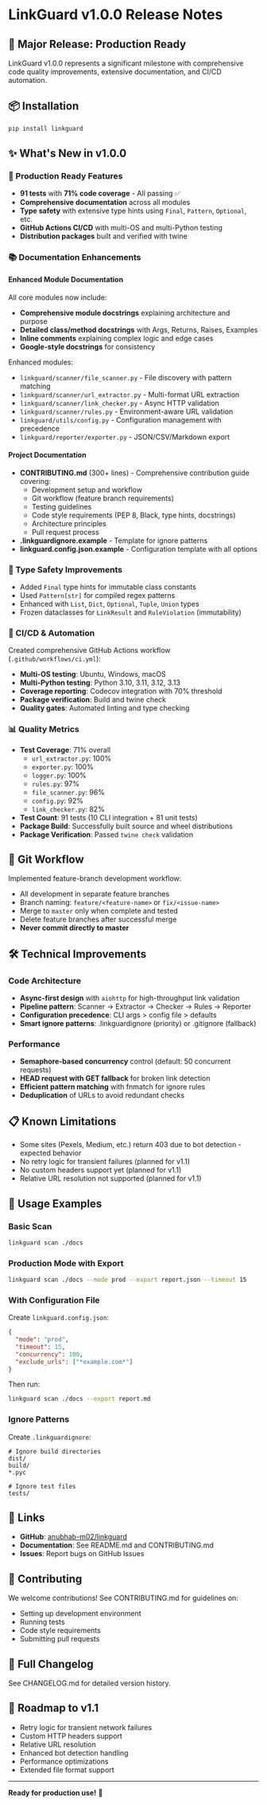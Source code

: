 # LinkGuard v1.0.0 Release Notes

## 🎉 Major Release: Production Ready

LinkGuard v1.0.0 represents a significant milestone with comprehensive code quality improvements, extensive documentation, and CI/CD automation.

## 📦 Installation

```bash
pip install linkguard
```

## ✨ What's New in v1.0.0

### 🎯 Production Ready Features
- **91 tests** with **71% code coverage** - All passing ✅
- **Comprehensive documentation** across all modules
- **Type safety** with extensive type hints using `Final`, `Pattern`, `Optional`, etc.
- **GitHub Actions CI/CD** with multi-OS and multi-Python testing
- **Distribution packages** built and verified with twine

### 📚 Documentation Enhancements

#### Enhanced Module Documentation
All core modules now include:
- **Comprehensive module docstrings** explaining architecture and purpose
- **Detailed class/method docstrings** with Args, Returns, Raises, Examples
- **Inline comments** explaining complex logic and edge cases
- **Google-style docstrings** for consistency

Enhanced modules:
- `linkguard/scanner/file_scanner.py` - File discovery with pattern matching
- `linkguard/scanner/url_extractor.py` - Multi-format URL extraction
- `linkguard/scanner/link_checker.py` - Async HTTP validation
- `linkguard/scanner/rules.py` - Environment-aware URL validation
- `linkguard/utils/config.py` - Configuration management with precedence
- `linkguard/reporter/exporter.py` - JSON/CSV/Markdown export

#### Project Documentation
- **CONTRIBUTING.md** (300+ lines) - Comprehensive contribution guide covering:
  - Development setup and workflow
  - Git workflow (feature branch requirements)
  - Testing guidelines
  - Code style requirements (PEP 8, Black, type hints, docstrings)
  - Architecture principles
  - Pull request process
- **.linkguardignore.example** - Template for ignore patterns
- **linkguard.config.json.example** - Configuration template with all options

### 🔧 Type Safety Improvements
- Added `Final` type hints for immutable class constants
- Used `Pattern[str]` for compiled regex patterns
- Enhanced with `List`, `Dict`, `Optional`, `Tuple`, `Union` types
- Frozen dataclasses for `LinkResult` and `RuleViolation` (immutability)

### 🚀 CI/CD & Automation
Created comprehensive GitHub Actions workflow (`.github/workflows/ci.yml`):
- **Multi-OS testing**: Ubuntu, Windows, macOS
- **Multi-Python testing**: Python 3.10, 3.11, 3.12, 3.13
- **Coverage reporting**: Codecov integration with 70% threshold
- **Package verification**: Build and twine check
- **Quality gates**: Automated linting and type checking

### 📊 Quality Metrics
- **Test Coverage**: 71% overall
  - `url_extractor.py`: 100%
  - `exporter.py`: 100%
  - `logger.py`: 100%
  - `rules.py`: 97%
  - `file_scanner.py`: 96%
  - `config.py`: 92%
  - `link_checker.py`: 82%
- **Test Count**: 91 tests (10 CLI integration + 81 unit tests)
- **Package Build**: Successfully built source and wheel distributions
- **Package Verification**: Passed `twine check` validation

## 🔄 Git Workflow
Implemented feature-branch development workflow:
- All development in separate feature branches
- Branch naming: `feature/<feature-name>` or `fix/<issue-name>`
- Merge to `master` only when complete and tested
- Delete feature branches after successful merge
- **Never commit directly to master**

## 🛠️ Technical Improvements

### Code Architecture
- **Async-first design** with `aiohttp` for high-throughput link validation
- **Pipeline pattern**: Scanner → Extractor → Checker → Rules → Reporter
- **Configuration precedence**: CLI args > config file > defaults
- **Smart ignore patterns**: .linkguardignore (priority) or .gitignore (fallback)

### Performance
- **Semaphore-based concurrency** control (default: 50 concurrent requests)
- **HEAD request with GET fallback** for broken link detection
- **Efficient pattern matching** with fnmatch for ignore rules
- **Deduplication** of URLs to avoid redundant checks

## 📋 Known Limitations
- Some sites (Pexels, Medium, etc.) return 403 due to bot detection - expected behavior
- No retry logic for transient failures (planned for v1.1)
- No custom headers support yet (planned for v1.1)
- Relative URL resolution not supported (planned for v1.1)

## 🎯 Usage Examples

### Basic Scan
```bash
linkguard scan ./docs
```

### Production Mode with Export
```bash
linkguard scan ./docs --mode prod --export report.json --timeout 15
```

### With Configuration File
Create `linkguard.config.json`:
```json
{
  "mode": "prod",
  "timeout": 15,
  "concurrency": 100,
  "exclude_urls": ["*example.com*"]
}
```

Then run:
```bash
linkguard scan ./docs --export report.md
```

### Ignore Patterns
Create `.linkguardignore`:
```
# Ignore build directories
dist/
build/
*.pyc

# Ignore test files
tests/
```

## 🔗 Links
- **GitHub**: [anubhab-m02/linkguard](https://github.com/anubhab-m02/linkguard)
- **Documentation**: See README.md and CONTRIBUTING.md
- **Issues**: Report bugs on GitHub Issues

## 🙏 Contributing
We welcome contributions! See CONTRIBUTING.md for guidelines on:
- Setting up development environment
- Running tests
- Code style requirements
- Submitting pull requests

## 📝 Full Changelog
See CHANGELOG.md for detailed version history.

## 🚧 Roadmap to v1.1
- Retry logic for transient network failures
- Custom HTTP headers support
- Relative URL resolution
- Enhanced bot detection handling
- Performance optimizations
- Extended file format support

---

**Ready for production use!** 🎉
